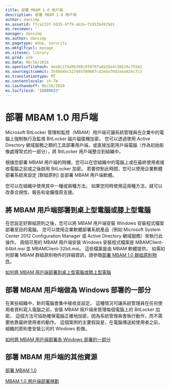 ```yaml
---
title: 部署 MBAM 1.0 用戶端
description: 部署 MBAM 1.0 用戶端
author: dansimp
ms.assetid: f7ca233f-5035-4ff9-ab3a-f2453b4929d1
ms.reviewer: ''
manager: dansimp
ms.author: dansimp
ms.pagetype: mdop, security
ms.mktglfcycl: manage
ms.sitesec: library
ms.prod: w10
ms.date: 06/16/2016
ms.openlocfilehash: dee8c2f4a9b398c9f0797ada35e4c36610c755b1
ms.sourcegitcommit: 354664bc527d93f80687cd2eba70d1eea024c7c3
ms.translationtype: MT
ms.contentlocale: zh-TW
ms.lasthandoff: 06/26/2020
ms.locfileid: "10809633"
---
```

# 部署 MBAM 1.0 用戶端


Microsoft BitLocker 管理和監控（MBAM）用戶端可讓系統管理員在企業中的電腦上強制執行及監視 BitLocker 磁片磁碟機加密。 您可以透過使用 Active Directory 網域服務之類的工具部署用戶端，或直接加密用戶端電腦（作為初始影像處理常式的一部分），將 BitLocker 用戶端整合到組織中。

根據您部署 MBAM 用戶端的時機，您可以在您組織中的電腦上或在最終使用者接收電腦之前或之後啟用 BitLocker 加密。 若要控制此時間，您可以使用企業軟體部署系統來設定 [群組原則] 並部署 MBAM 用戶端軟體。

您可以在組織中使用其中一種或兩種方法。 如果您同時使用這兩種方法，就可以改善合規性、報告和金鑰復原支援。

## 將 MBAM 用戶端部署到桌上型電腦或膝上型電腦


在您設定好群組原則之後，您可以將 MBAM 用戶端安裝 Windows 安裝程式檔案部署至目的電腦。 您可以使用企業軟體部署系統產品（例如 Microsoft System Center 2012 Configuration Manager 或 Active Directory 網域服務）來執行此操作。 兩個可用的 MBAM 用戶端安裝 Windows 安裝程式檔案是 MBAMClient-64bit.msi 並 MBAMClient-32bit.msi。 這些檔案是由 MBAM 軟體提供。 如需如何部署 MBAM 群組原則物件的詳細資訊，請參閱[部署 MBAM 1.0 群組原則物件](deploying-mbam-10-group-policy-objects.md)。

[如何將 MBAM 用戶端部署到桌上型電腦或膝上型電腦](how-to-deploy-the-mbam-client-to-desktop-or-laptop-computers-mbam-1.md)

## 部署 MBAM 用戶端做為 Windows 部署的一部分


在某些組織中，新的電腦會集中接收並設定。 這種情況可讓系統管理員在任何使用者資料寫入電腦之前，安裝 MBAM 用戶端來管理每個電腦上的 BitLocker 加密。 這個方法可協助確保電腦正確地加密，因為系統管理員會執行動作，而不需要依靠最終使用者的動作。 這個案例的主要假設是，在電腦傳送給使用者之前，組織的原則會安裝公司的 Windows 影像。

[如何將 MBAM 用戶端部署為 Windows 部署的一部分](how-to-deploy-the-mbam-client-as-part-of-a-windows-deployment-mbam-1.md)

## 部署 MBAM 用戶端的其他資源


[部署 MBAM 1.0](deploying-mbam-10.md)

[MBAM 1.0 用戶端部署規劃](planning-for-mbam-10-client-deployment.md)

 

 





